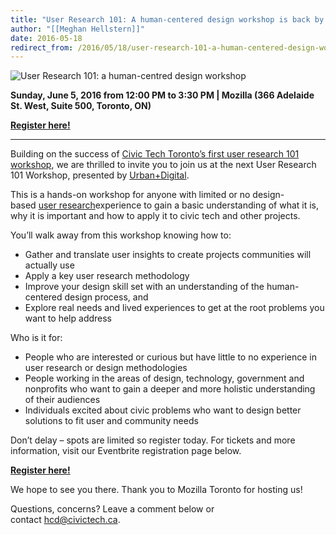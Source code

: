 ```yaml
---
title: "User Research 101: A human-centered design workshop is back by popular demand"
author: "[[Meghan Hellstern]]"
date: 2016-05-18
redirect_from: /2016/05/18/user-research-101-a-human-centered-design-workshop/
---
```

![User Research 101: a human-centred design workshop](/assets/images/announcements/user-research-101-back-by-popular-demand/blog_post-image.jpg)

**Sunday, June 5, 2016 from 12:00 PM to 3:30 PM | Mozilla (366 Adelaide St. West, Suite 500, Toronto, ON)**

**[Register here!](http://ur101workshop.eventbrite.ca/)**

---

Building on the success of [Civic Tech Toronto’s first user research 101 workshop](https://civictech.ca/2016/04/08/user-research-way-towards-insight-and-success/), we are thrilled to invite you to join us at the next User Research 101 Workshop, presented by [Urban+Digital](http://urbandigital.ca/).

This is a hands-on workshop for anyone with limited or no design-based [user research](https://en.wikipedia.org/wiki/User_Research)experience to gain a basic understanding of what it is, why it is important and how to apply it to civic tech and other projects.

You’ll walk away from this workshop knowing how to:

- Gather and translate user insights to create projects communities will actually use
- Apply a key user research methodology
- Improve your design skill set with an understanding of the human-centered design process, and
- Explore real needs and lived experiences to get at the root problems you want to help address

Who is it for:

- People who are interested or curious but have little to no experience in user research or design methodologies
- People working in the areas of design, technology, government and nonprofits who want to gain a deeper and more holistic understanding of their audiences
- Individuals excited about civic problems who want to design better solutions to fit user and community needs

Don’t delay – spots are limited so register today. For tickets and more information, visit our Eventbrite registration page below.

**[Register here!](http://ur101workshop.eventbrite.ca/)**

We hope to see you there. Thank you to Mozilla Toronto for hosting us!

Questions, concerns? Leave a comment below or contact [hcd@civictech.ca](mailto:hcd@civictech.ca).
